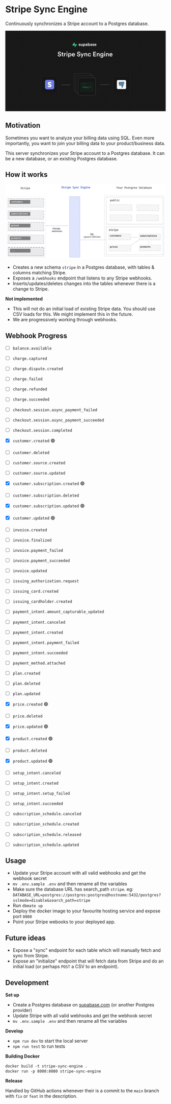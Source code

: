 # Stripe Sync Engine

Continuously synchronizes a Stripe account to a Postgres database.

![Sync Stripe with Postgres](./docs/stripe-sync-engine.jpg)
## Motivation

Sometimes you want to analyze your billing data using SQL. Even more importantly, you want to join your billing data to your product/business data.

This server synchronizes your Stripe account to a Postgres database. It can be a new database, or an existing Postgres database.
## How it works

![How it works](./docs/sync-engine-how.png)

- Creates a new schema `stripe` in a Postgres database, with tables & columns matching Stripe.
- Exposes a `/webhooks` endpoint that listens to any Stripe webhooks.
- Inserts/updates/deletes changes into the tables whenever there is a change to Stripe.

**Not implemented**

- This will not do an initial load of existing Stripe data. You should use CSV loads for this. We might implement this in the future.
- We are progressively working through webhooks.

## Webhook Progress

- [ ] `balance.available`
- [ ] `charge.captured`
- [ ] `charge.dispute.created`
- [ ] `charge.failed`
- [ ] `charge.refunded`
- [ ] `charge.succeeded`
- [ ] `checkout.session.async_payment_failed`
- [ ] `checkout.session.async_payment_succeeded`
- [ ] `checkout.session.completed`
- [x] `customer.created` 🟢
- [ ] `customer.deleted`
- [ ] `customer.source.created`
- [ ] `customer.source.updated`
- [x] `customer.subscription.created` 🟢
- [ ] `customer.subscription.deleted`
- [x] `customer.subscription.updated` 🟢
- [x] `customer.updated` 🟢
- [ ] `invoice.created`
- [ ] `invoice.finalized`
- [ ] `invoice.payment_failed`
- [ ] `invoice.payment_succeeded`
- [ ] `invoice.updated`
- [ ] `issuing_authorization.request`
- [ ] `issuing_card.created`
- [ ] `issuing_cardholder.created`
- [ ] `payment_intent.amount_capturable_updated`
- [ ] `payment_intent.canceled`
- [ ] `payment_intent.created`
- [ ] `payment_intent.payment_failed`
- [ ] `payment_intent.succeeded`
- [ ] `payment_method.attached`
- [ ] `plan.created`
- [ ] `plan.deleted`
- [ ] `plan.updated`
- [x] `price.created` 🟢
- [ ] `price.deleted`
- [x] `price.updated` 🟢
- [x] `product.created` 🟢
- [ ] `product.deleted`
- [x] `product.updated` 🟢
- [ ] `setup_intent.canceled`
- [ ] `setup_intent.created`
- [ ] `setup_intent.setup_failed`
- [ ] `setup_intent.succeeded`
- [ ] `subscription_schedule.canceled`
- [ ] `subscription_schedule.created`
- [ ] `subscription_schedule.released`
- [ ] `subscription_schedule.updated`


## Usage

- Update your Stripe account with all valid webhooks and get the webhook secret
- `mv .env.sample .env` and then rename all the variables
- Make sure the database URL has search_path `stripe`. eg: `DATABASE_URL=postgres://postgres:postgres@hostname:5432/postgres?sslmode=disable&search_path=stripe`
- Run `dbmate up`
- Deploy the docker image to your favourite hosting service and expose port `8080`
- Point your Stripe webooks to your deployed app.
## Future ideas

- Expose a "sync" endpoint for each table which will manually fetch and sync from Stripe.
- Expose an "initialize" endpoint that will fetch data from Stripe and do an initial load (or perhaps `POST` a CSV to an endpoint).

## Development

**Set up**
- Create a Postgres database on [supabase.com](https://supabase.com) (or another Postgres provider)
- Update Stripe with all valid webhooks and get the webhook secret
- `mv .env.sample .env` and then rename all the variables

**Develop**

- `npm run dev` to start the local server
- `npm run test` to run tests

**Building Docker**

```
docker build -t stripe-sync-engine .
docker run -p 8080:8080 stripe-sync-engine
```
**Release**

Handled by GitHub actions whenever their is a commit to the `main` branch with `fix` or `feat` in the description.
